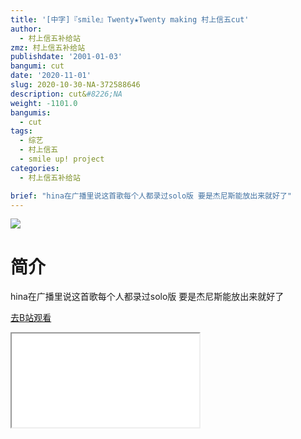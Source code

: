 ```yaml
---
title: '[中字]『smile』Twenty★Twenty making 村上信五cut'
author:
  - 村上信五补给站
zmz: 村上信五补给站
publishdate: '2001-01-03'
bangumi: cut
date: '2020-11-01'
slug: 2020-10-30-NA-372588646
description: cut&#8226;NA
weight: -1101.0
bangumis:
  - cut
tags:
  - 综艺
  - 村上信五
  - smile up! project
categories:
  - 村上信五补给站

brief: "hina在广播里说这首歌每个人都录过solo版 要是杰尼斯能放出来就好了"
---
```

![](https://raw.githubusercontent.com/tcgriffith/owaraisite/master/static/tmpimg/20cf4bf187735212a96276e1fdc1a52a4ef7ec79.jpg.480.jpg)
# 简介  
hina在广播里说这首歌每个人都录过solo版
要是杰尼斯能放出来就好了  

[去B站观看](https://www.bilibili.com/video/av372588646/)
<div class ="resp-container"><iframe class="testiframe" src="//player.bilibili.com/player.html?aid=372588646"", scrolling="no", allowfullscreen="true" > </iframe></div> 
